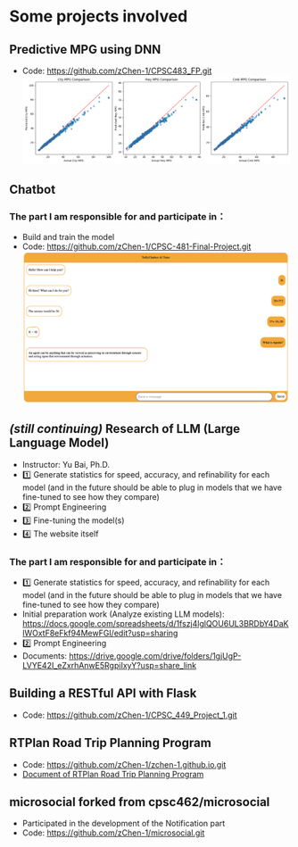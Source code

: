 # Some projects involved

## Predictive MPG using DNN
* Code: https://github.com/zChen-1/CPSC483_FP.git
![alt text](/image/MPG.png)

##
## Chatbot
### The part I am responsible for and participate in：
* Build and train the model
* Code: https://github.com/zChen-1/CPSC-481-Final-Project.git
![alt text](/image/Chatbot.png)

##
## *(still continuing)* Research of LLM (Large Language Model)
* Instructor: Yu Bai, Ph.D.
* :one:  Generate statistics for speed, accuracy, and refinability for each model (and in the future should be able to plug in models that we have fine-tuned to see how they compare)
* :two:  Prompt Engineering
* :three:  Fine-tuning the model(s)
* :four:  The website itself 

### The part I am responsible for and participate in：
* :one:  Generate statistics for speed, accuracy, and refinability for each model (and in the future should be able to plug in models that we have fine-tuned to see how they compare)
* Initial preparation work (Analyze existing LLM models): https://docs.google.com/spreadsheets/d/1fszj4lglQOU6UL3BRDbY4DaKlWOxtF8eFkf94MewFGI/edit?usp=sharing
* :two:  Prompt Engineering
* Documents: https://drive.google.com/drive/folders/1gjUgP-LVYE42I_eZxrhAnwE5RgpiIxyY?usp=share_link

##
## Building a RESTful API with Flask
* Code: https://github.com/zChen-1/CPSC_449_Project_1.git

##
## RTPlan Road Trip Planning Program
* Code: https://github.com/zChen-1/zchen-1.github.io.git
* [Document of RTPlan Road Trip Planning Program](https://github.com/zChen-1/Projects-in-school/blob/259c28429d0940db6891b1e0fba0fb8f724a8dd5/image/CPSC_491.pdf)

##
## microsocial forked from cpsc462/microsocial
* Participated in the development of the Notification part
* Code: https://github.com/zChen-1/microsocial.git








